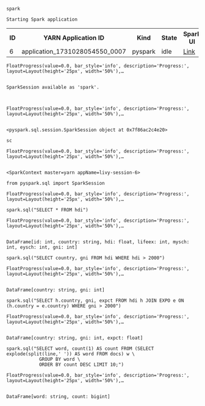 ```pyspark
spark
```

    Starting Spark application



<table>
<tr><th>ID</th><th>YARN Application ID</th><th>Kind</th><th>State</th><th>Spark UI</th><th>Driver log</th><th>User</th><th>Current session?</th></tr><tr><td>6</td><td>application_1731028054550_0007</td><td>pyspark</td><td>idle</td><td><a target="_blank" href="http://ip-172-31-37-68.ec2.internal:20888/proxy/application_1731028054550_0007/">Link</a></td><td><a target="_blank" href="http://ip-172-31-47-124.ec2.internal:8042/node/containerlogs/container_1731028054550_0007_01_000001/livy">Link</a></td><td>None</td><td>✔</td></tr></table>



    FloatProgress(value=0.0, bar_style='info', description='Progress:', layout=Layout(height='25px', width='50%'),…


    SparkSession available as 'spark'.



    FloatProgress(value=0.0, bar_style='info', description='Progress:', layout=Layout(height='25px', width='50%'),…


    <pyspark.sql.session.SparkSession object at 0x7f86ac2c4e20>


```pyspark
sc
```


    FloatProgress(value=0.0, bar_style='info', description='Progress:', layout=Layout(height='25px', width='50%'),…


    <SparkContext master=yarn appName=livy-session-6>


```pyspark
from pyspark.sql import SparkSession
```


    FloatProgress(value=0.0, bar_style='info', description='Progress:', layout=Layout(height='25px', width='50%'),…



```pyspark
spark.sql("SELECT * FROM hdi")
```


    FloatProgress(value=0.0, bar_style='info', description='Progress:', layout=Layout(height='25px', width='50%'),…


    DataFrame[id: int, country: string, hdi: float, lifeex: int, mysch: int, eysch: int, gni: int]


```pyspark
spark.sql("SELECT country, gni FROM hdi WHERE hdi > 2000")
```


    FloatProgress(value=0.0, bar_style='info', description='Progress:', layout=Layout(height='25px', width='50%'),…


    DataFrame[country: string, gni: int]


```pyspark
spark.sql("SELECT h.country, gni, expct FROM hdi h JOIN EXPO e ON (h.country = e.country) WHERE gni > 2000")
```


    FloatProgress(value=0.0, bar_style='info', description='Progress:', layout=Layout(height='25px', width='50%'),…


    DataFrame[country: string, gni: int, expct: float]


```pyspark
spark.sql("SELECT word, count(1) AS count FROM (SELECT explode(split(line,' ')) AS word FROM docs) w \
            GROUP BY word \
            ORDER BY count DESC LIMIT 10;")
```


    FloatProgress(value=0.0, bar_style='info', description='Progress:', layout=Layout(height='25px', width='50%'),…


    DataFrame[word: string, count: bigint]
